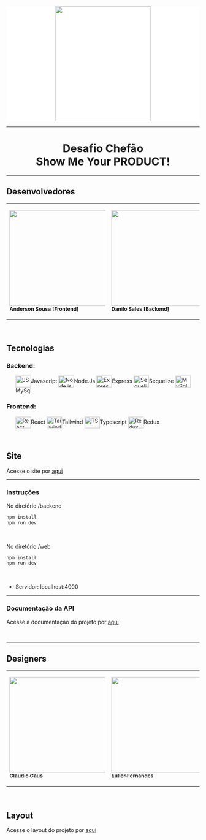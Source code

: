 <div style="background-color:white" align="center">
<img src="https://user-images.githubusercontent.com/92600746/178127181-28a89aa4-4bf3-44d9-bf81-85cd706629e3.png" width="250px" height="300" align="center" > 
</div>

<hr> 
<h1 align="center">Desafio Chefão <br>
    Show Me Your
    PRODUCT!</h1>

    
<hr>  

<section class="devs">
  <h2> Desenvolvedores </h2>

<table>
    <tr>
        <td align=”center”>
            <a href="https://github.com/andersonmsousa">
                <img src="https://avatars.githubusercontent.com/u/99672186?v=4" width="250px">
                    <sub>
                        <b> Anderson Sousa [Frontend] </b>
                    </sub>
            </a>
        </td>

<td align=”center”>
            <a href="https://www.linkedin.com/in/danilo-sales-5aabbb38">
                <img src="https://avatars.githubusercontent.com/u/40240895?v=4" width="250px">
                    <sub>
                        <b> Danilo Sales [Backend] </b>
                    </sub>
            </a>
        </td>
        <td align=”center”>
            <a href="https://www.linkedin.com/in/luiz-felipe-couto-mendes/">
                <img src="https://avatars.githubusercontent.com/u/59844712?v=4" width="280px">
                    <sub>
                        <b> Felipe Mendes [Frontend] </b>
                    </sub>
            </a>
        </td>
<td align=”center”>
            <a href="https://www.linkedin.com/in/juliana-andrade/">
                <img src="https://avatars.githubusercontent.com/u/90662162?v=4" width="280px">
                    <sub>
                        <b> Juliana Andrade [Backend] </b>
                    </sub>
            </a>
        </td>

<td align=”center”>
            <a href="https://www.linkedin.com/in/lucasrobertodefranciscodev/">
                <img src="https://avatars.githubusercontent.com/u/100739581?v=4" width="250px">
                    <sub>
                        <b> Lucas Roberto [Backend] </b>
                    </sub>
            </a>
        </td>
<td align=”center”>
            <a href="https://www.linkedin.com/in/rafaelgarnasci/">
                <img src="https://user-images.githubusercontent.com/92600746/178128764-c05f007d-1592-400e-a586-66f5c2057abf.jpg" width="280px">
                    <sub>
                        <b> Rafael Nascimento [Backend] </b>
                    </sub>
            </a>
        </td>
 <td align=”center”>
          <a href="https://www.linkedin.com/in/talita-de-lana-nascimento-511b44b3">
               <img src="https://avatars.githubusercontent.com/u/100472925?v=4" width="280px">
                    <sub>
                        <b> Talita de Lana [Backend]  </b>
                    </sub>
            </a>
        </td> 
</table>
</br>
</section>

<section class="tecnologias">
    <h2> Tecnologias </h2>
    <h3>Backend:</h3>
<ul>
   <img align="center" alt="JS" height="30" width="40" src="https://cdn.jsdelivr.net/gh/devicons/devicon/icons/javascript/javascript-original.svg">Javascript
   <img align="center" alt="Node.js" height="30" width="40" src="https://cdn.jsdelivr.net/gh/devicons/devicon/icons/nodejs/nodejs-original.svg">Node.Js
   <img align="center" alt="Express" height="30" width="40" src="https://cdn.jsdelivr.net/gh/devicons/devicon/icons/express/express-original-wordmark.svg">Express
   <img align="center" alt="Sequelize" height="30" width="40" src="https://cdn.jsdelivr.net/gh/devicons/devicon/icons/sequelize/sequelize-original.svg">Sequelize
   <img align="center" alt="MySql" height="30" width="40" src="https://cdn.jsdelivr.net/gh/devicons/devicon/icons/mysql/mysql-original.svg">MySql
</ul>

<h3>Frontend:</h3>
<ul>
    <img align="center" alt="React" height="30" width="40" src="https://cdn.jsdelivr.net/gh/devicons/devicon/icons/react/react-original.svg">React
    <img align="center" alt="Tailwind" height="30" width="40" src="https://cdn.jsdelivr.net/gh/devicons/devicon/icons/tailwindcss/tailwindcss-original-wordmark.svg">Tailwind
    <img align="center" alt="TS" height="30" width="40" src="https://cdn.jsdelivr.net/gh/devicons/devicon/icons/typescript/typescript-original.svg">Typescript
    <img align="center" alt="Redux" height="30" width="40" src="https://cdn.jsdelivr.net/gh/devicons/devicon/icons/redux/redux-original.svg">Redux
</ul>
    

</section>
</br>
<section class="Site">
<h2> Site </h2>
<p> Acesse o site por <a href="https://kellylacosetiaras.herokuapp.com/"> aqui </a> </p>

<hr> 

<h3>Instruções</h3>

<p>No diretório /backend</p>

```bash 
npm install
npm run dev
```
    
<br>

<p>No diretório /web</p>

```bash 
npm install
npm run dev
```

<br>
<ul>
<li>Servidor: localhost:4000</li>
</ul>
      
</section>
<hr>
<h3>Documentação da API</h3>
<p> Acesse a documentação do projeto por <a href="https://documenter.getpostman.com/view/21853755/UzJPMuqb"> aqui </a></p>

</br>

<hr>

<section class="Designers">
  <h2> Designers </h2>

<table>
    <tr>
        <td align=”center”>
            <a href="http://linkedin.com/in/claudiocaus">
                <img src="https://user-images.githubusercontent.com/92600746/178128978-cfd8e704-44b3-4edb-b117-615980c26708.png" width="250px">
                    <sub>
                        <b> Claudio Caus </b>
                    </sub>
            </a>
        </td>

<td align=”center”>
            <a href="https://www.linkedin.com/in/euller-fernandes-447955205/">
                <img src="https://user-images.githubusercontent.com/92600746/178129022-fabcb099-9cfb-4162-b8a8-2b56eca8a9b5.png" width="250px">
                    <sub>
                        <b> Euller Fernandes </b>
                    </sub>
            </a>
        </td>
        <td align=”center”>
            <a href="https://www.linkedin.com/in/jayne-nunes/">
                <img src="https://user-images.githubusercontent.com/92600746/178128974-005c60fe-c70a-4f61-a71c-d99f9d1a4fe5.png" width="280px">
                    <sub>
                        <b> Jayne Nunes </b>
                    </sub>
            </a>
        </td>
<td align=”center”>
            <a href="https://www.linkedin.com/in/mariliapimentab/">
                <img src="https://user-images.githubusercontent.com/92600746/178128844-ac8e8511-f219-4d51-9fd4-d50ed17b13ef.png" width="280px">
                    <sub>
                        <b> Marilia Pimenta </b>
                    </sub>
            </a>
        </td>
</table>
</br>
</section>

<section class=”Layout”>
    <h2>  Layout </h2>
    <p> Acesse o layout do projeto por <a href="https://www.notion.so/mariliapimentab/Big-Boss-Kelly-La-os-Acess-rios-a3c2c0e8497242d280935debc528e1e2"> aqui </a></p>
<section>

